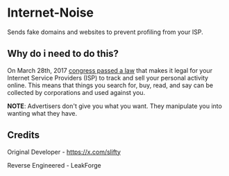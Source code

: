 # Internet-Noise
Sends fake domains and websites to prevent profiling from your ISP.

## Why do i need to do this?

On March 28th, 2017 [congress passed a law](https://www.govtrack.us/congress/votes/115-2017/h202) that makes it legal for your Internet Service Providers (ISP) to track and sell your personal activity online. This means that things you search for, buy, read, and say can be collected by corporations and used against you.


**NOTE**: Advertisers don't give you what you want. They manipulate you into wanting what they have.


## Credits

Original Developer - https://x.com/slifty

Reverse Engineered - LeakForge
